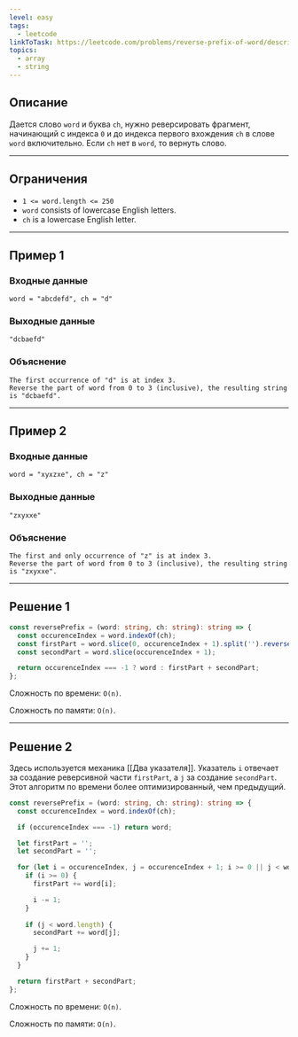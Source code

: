 ```yaml
---
level: easy
tags:
  - leetcode
linkToTask: https://leetcode.com/problems/reverse-prefix-of-word/description/
topics:
  - array
  - string
---
```

## Описание

Дается слово `word` и буква `ch`, нужно реверсировать фрагмент, начинающий с индекса `0` и до индекса первого вхождения `ch` в слове `word` включительно. Если `ch` нет в `word`, то вернуть слово.

---
## Ограничения

- `1 <= word.length <= 250`
- `word` consists of lowercase English letters.
- `ch` is a lowercase English letter.

---
## Пример 1

### Входные данные

```
word = "abcdefd", ch = "d"
```
### Выходные данные

```
"dcbaefd"
```
### Объяснение

```
The first occurrence of "d" is at index 3. 
Reverse the part of word from 0 to 3 (inclusive), the resulting string is "dcbaefd".
```

---
## Пример 2

### Входные данные

```
word = "xyxzxe", ch = "z"
```
### Выходные данные

```
"zxyxxe"
```
### Объяснение

```
The first and only occurrence of "z" is at index 3.
Reverse the part of word from 0 to 3 (inclusive), the resulting string is "zxyxxe".
```

---
## Решение 1

```typescript
const reversePrefix = (word: string, ch: string): string => {
  const occurenceIndex = word.indexOf(ch);
  const firstPart = word.slice(0, occurenceIndex + 1).split('').reverse().join('');
  const secondPart = word.slice(occurenceIndex + 1);

  return occurenceIndex === -1 ? word : firstPart + secondPart;
};
```

Сложность по времени: `O(n)`.

Сложность по памяти: `O(n)`.

---
## Решение 2

Здесь используется механика [[Два указателя]]. Указатель `i` отвечает за создание реверсивной части `firstPart`, а `j` за создание `secondPart`. Этот алгоритм по времени более оптимизированный, чем предыдущий.

```typescript
const reversePrefix = (word: string, ch: string): string => {
  const occurenceIndex = word.indexOf(ch);

  if (occurenceIndex === -1) return word;

  let firstPart = '';
  let secondPart = '';

  for (let i = occurenceIndex, j = occurenceIndex + 1; i >= 0 || j < word.length;) {
    if (i >= 0) {
      firstPart += word[i];

      i -= 1;
    } 
    
    if (j < word.length) {
      secondPart += word[j];

      j += 1;
    }
  }

  return firstPart + secondPart;
};
```

Сложность по времени: `O(n)`.

Сложность по памяти: `O(n)`.